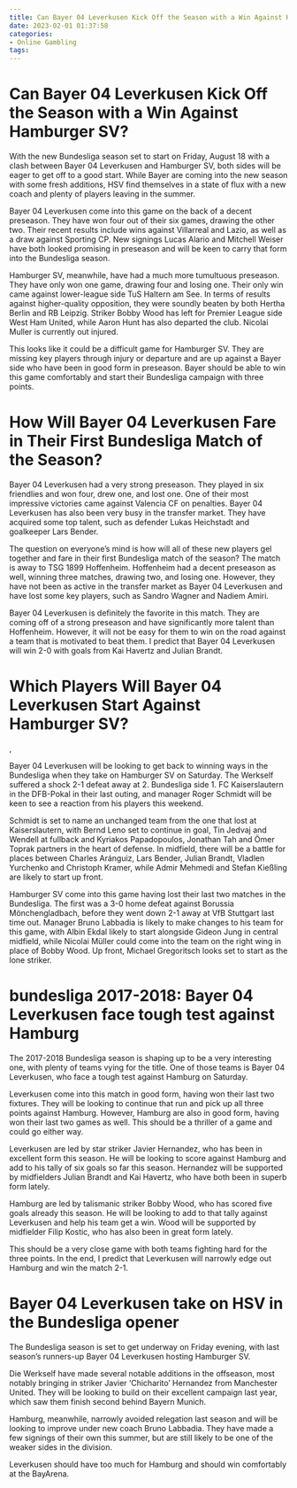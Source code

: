 ```yaml
---
title: Can Bayer 04 Leverkusen Kick Off the Season with a Win Against Hamburger SV
date: 2023-02-01 01:37:58
categories:
- Online Gambling
tags:
---
```



#  Can Bayer 04 Leverkusen Kick Off the Season with a Win Against Hamburger SV?

With the new Bundesliga season set to start on Friday, August 18 with a clash between Bayer 04 Leverkusen and Hamburger SV, both sides will be eager to get off to a good start. While Bayer are coming into the new season with some fresh additions, HSV find themselves in a state of flux with a new coach and plenty of players leaving in the summer.

Bayer 04 Leverkusen come into this game on the back of a decent preseason. They have won four out of their six games, drawing the other two. Their recent results include wins against Villarreal and Lazio, as well as a draw against Sporting CP. New signings Lucas Alario and Mitchell Weiser have both looked promising in preseason and will be keen to carry that form into the Bundesliga season.

Hamburger SV, meanwhile, have had a much more tumultuous preseason. They have only won one game, drawing four and losing one. Their only win came against lower-league side TuS Haltern am See. In terms of results against higher-quality opposition, they were soundly beaten by both Hertha Berlin and RB Leipzig. Striker Bobby Wood has left for Premier League side West Ham United, while Aaron Hunt has also departed the club. Nicolai Muller is currently out injured.

This looks like it could be a difficult game for Hamburger SV. They are missing key players through injury or departure and are up against a Bayer side who have been in good form in preseason. Bayer should be able to win this game comfortably and start their Bundesliga campaign with three points.

#  How Will Bayer 04 Leverkusen Fare in Their First Bundesliga Match of the Season?

Bayer 04 Leverkusen had a very strong preseason. They played in six friendlies and won four, drew one, and lost one. One of their most impressive victories came against Valencia CF on penalties. Bayer 04 Leverkusen has also been very busy in the transfer market. They have acquired some top talent, such as defender Lukas Heichstadt and goalkeeper Lars Bender.

The question on everyone’s mind is how will all of these new players gel together and fare in their first Bundesliga match of the season? The match is away to TSG 1899 Hoffenheim. Hoffenheim had a decent preseason as well, winning three matches, drawing two, and losing one. However, they have not been as active in the transfer market as Bayer 04 Leverkusen and have lost some key players, such as Sandro Wagner and Nadiem Amiri.

Bayer 04 Leverkusen is definitely the favorite in this match. They are coming off of a strong preseason and have significantly more talent than Hoffenheim. However, it will not be easy for them to win on the road against a team that is motivated to beat them. I predict that Bayer 04 Leverkusen will win 2-0 with goals from Kai Havertz and Julian Brandt.

#  Which Players Will Bayer 04 Leverkusen Start Against Hamburger SV?

,

​Bayer 04 Leverkusen will be looking to get back to winning ways in the Bundesliga when they take on Hamburger SV on Saturday. The Werkself suffered a shock 2-1 defeat away at 2. Bundesliga side 1. FC Kaiserslautern in the DFB-Pokal in their last outing, and manager Roger Schmidt will be keen to see a reaction from his players this weekend.

​Schmidt is set to name an unchanged team from the one that lost at Kaiserslautern, with Bernd Leno set to continue in goal, Tin Jedvaj and Wendell at fullback and Kyriakos Papadopoulos, Jonathan Tah and Ömer Toprak partners in the heart of defense. In midfield, there will be a battle for places between Charles Aránguiz, Lars Bender, Julian Brandt, Vladlen Yurchenko and Christoph Kramer, while Admir Mehmedi and Stefan Kießling are likely to start up front.

​Hamburger SV come into this game having lost their last two matches in the Bundesliga. The first was a 3-0 home defeat against Borussia Mönchengladbach, before they went down 2-1 away at VfB Stuttgart last time out. Manager Bruno Labbadia is likely to make changes to his team for this game, with Albin Ekdal likely to start alongside Gideon Jung in central midfield, while Nicolai Müller could come into the team on the right wing in place of Bobby Wood. Up front, Michael Gregoritsch looks set to start as the lone striker.

#  bundesliga 2017-2018: Bayer 04 Leverkusen face tough test against Hamburg

The 2017-2018 Bundesliga season is shaping up to be a very interesting one, with plenty of teams vying for the title. One of those teams is Bayer 04 Leverkusen, who face a tough test against Hamburg on Saturday.

Leverkusen come into this match in good form, having won their last two fixtures. They will be looking to continue that run and pick up all three points against Hamburg. However, Hamburg are also in good form, having won their last two games as well. This should be a thriller of a game and could go either way.

Leverkusen are led by star striker Javier Hernandez, who has been in excellent form this season. He will be looking to score against Hamburg and add to his tally of six goals so far this season. Hernandez will be supported by midfielders Julian Brandt and Kai Havertz, who have both been in superb form lately.

Hamburg are led by talismanic striker Bobby Wood, who has scored five goals already this season. He will be looking to add to that tally against Leverkusen and help his team get a win. Wood will be supported by midfielder Filip Kostic, who has also been in great form lately.

This should be a very close game with both teams fighting hard for the three points. In the end, I predict that Leverkusen will narrowly edge out Hamburg and win the match 2-1.

#  Bayer 04 Leverkusen take on HSV in the Bundesliga opener

The Bundesliga season is set to get underway on Friday evening, with last season’s runners-up Bayer 04 Leverkusen hosting Hamburger SV.

Die Werkself have made several notable additions in the offseason, most notably bringing in striker Javier ‘Chicharito’ Hernandez from Manchester United. They will be looking to build on their excellent campaign last year, which saw them finish second behind Bayern Munich.

Hamburg, meanwhile, narrowly avoided relegation last season and will be looking to improve under new coach Bruno Labbadia. They have made a few signings of their own this summer, but are still likely to be one of the weaker sides in the division.

Leverkusen should have too much for Hamburg and should win comfortably at the BayArena.